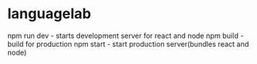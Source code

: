 # languagelab

npm run dev - starts development server for react and node
npm build - build for production
npm start - start production server(bundles react and node)
